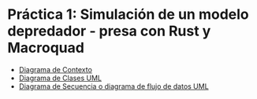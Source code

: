 # Práctica 1: Simulación de un modelo depredador - presa con Rust y Macroquad

- [Diagrama de Contexto](README1.md)
- [Diagrama de Clases UML](README2.md)
- [Diagrama de Secuencia o diagrama de flujo de datos UML](README3.md)


